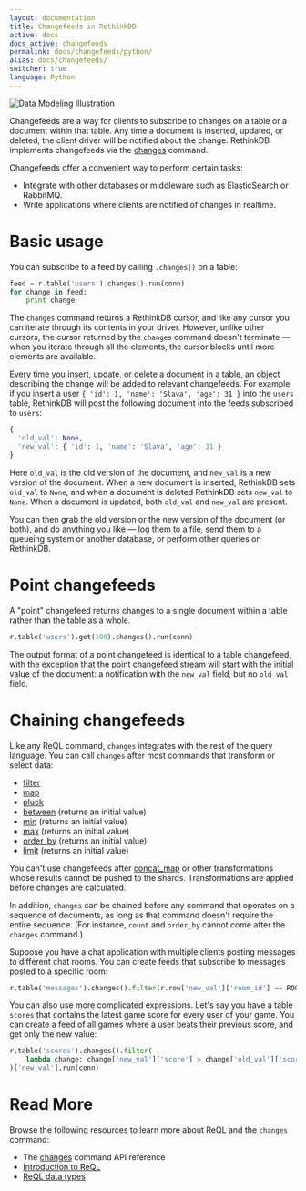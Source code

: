 ```yaml
---
layout: documentation
title: Changefeeds in RethinkDB
active: docs
docs_active: changefeeds
permalink: docs/changefeeds/python/
alias: docs/changefeeds/
switcher: true
language: Python
---
```


<img alt="Data Modeling Illustration" class="api_command_illustration"
    src="/assets/images/docs/api_illustrations/change-feeds.png" />


Changefeeds are a way for clients to subscribe to changes on a table or a
document within that table. Any time a document is inserted, updated, or
deleted, the client driver will be notified about the change. RethinkDB
implements changefeeds via the [changes](/api/python/changes) command.

Changefeeds offer a convenient way to perform certain tasks:

- Integrate with other databases or middleware such as ElasticSearch or RabbitMQ.
- Write applications where clients are notified of changes in realtime.

# Basic usage #

You can subscribe to a feed by calling `.changes()` on a table:

```python
feed = r.table('users').changes().run(conn)
for change in feed:
    print change
```

The `changes` command returns a RethinkDB cursor, and like any cursor
you can iterate through its contents in your driver. However, unlike
other cursors, the cursor returned by the `changes` command doesn't
terminate &mdash; when you iterate through all the elements, the
cursor blocks until more elements are available.

Every time you insert, update, or delete a document in a table, an
object describing the change will be added to relevant
changefeeds. For example, if you insert a user `{ 'id': 1, 'name':
'Slava', 'age': 31 }` into the `users` table, RethinkDB will post the
following document into the feeds subscribed to `users`:

```python
{
  'old_val': None,
  'new_val': { 'id': 1, 'name': 'Slava', 'age': 31 }
}
```

Here `old_val` is the old version of the document, and `new_val` is a
new version of the document. When a new document is inserted,
RethinkDB sets `old_val` to `None`, and when a document is deleted
RethinkDB sets `new_val` to `None`. When a document is updated, both
`old_val` and `new_val` are present.

You can then grab the old version or the new version of the document
(or both), and do anything you like &mdash; log them to a file, send
them to a queueing system or another database, or perform other
queries on RethinkDB.

# Point changefeeds #

A "point" changefeed returns changes to a single document within a table rather than the table as a whole.

```py
r.table('users').get(100).changes().run(conn)
```

The output format of a point changefeed is identical to a table
changefeed, with the exception that the point changefeed stream will start
with the initial value of the document: a notification with the `new_val`
field, but no `old_val` field.

# Chaining changefeeds #

Like any ReQL command, `changes` integrates with the rest of the query
language. You can call `changes` after most commands that transform or
select data:

* [filter](/api/python/filter)
* [map](/api/python/map)
* [pluck](/api/python/pluck)
* [between](/api/python/between) (returns an initial value)
* [min](/api/python/min) (returns an initial value)
* [max](/api/python/max) (returns an initial value)
* [order_by](/api/python/order_by) (returns an initial value)
* [limit](/api/python/limit) (returns an initial value)

You can't use changefeeds after [concat_map](/api/python/concat_map) or
other transformations whose results cannot be pushed to the shards.
Transformations are applied before changes are calculated.

In addition, `changes` can be chained before any command that operates on
a sequence of documents, as long as that command doesn't require the
entire sequence. (For instance, `count` and `order_by` cannot come after
the `changes` command.)

Suppose you have a chat application with multiple clients posting messages
to different chat rooms. You can create feeds that subscribe to messages
posted to a specific room:

```python
r.table('messages').changes().filter(r.row['new_val']['room_id'] == ROOM_ID).run(conn)
```

You can also use more complicated expressions. Let's say you have a
table `scores` that contains the latest game score for every user of
your game. You can create a feed of all games where a user beats their
previous score, and get only the new value:

```python
r.table('scores').changes().filter(
    lambda change: change['new_val']['score'] > change['old_val']['score']
)['new_val'].run(conn)
```

# Read More #

Browse the following resources to learn more about ReQL and the
`changes` command:

- The [changes](/api/python/changes) command API reference
- [Introduction to ReQL](/docs/introduction-to-reql/)
- [ReQL data types](/docs/data-types/)
